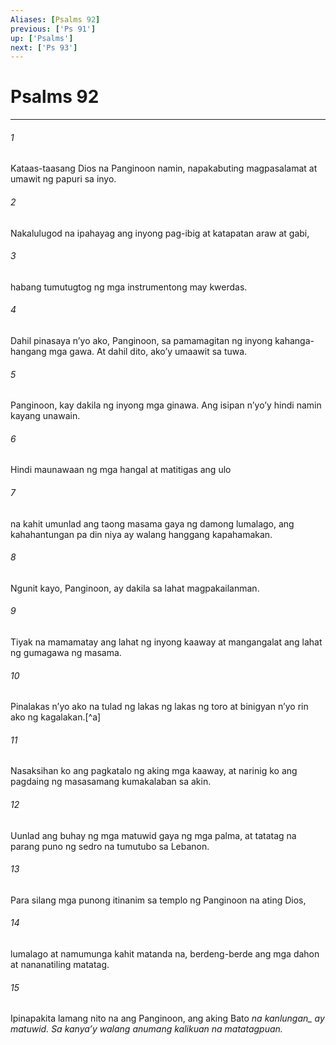 ```yaml
---
Aliases: [Psalms 92]
previous: ['Ps 91']
up: ['Psalms']
next: ['Ps 93']
---
```

# Psalms 92

***






















###### 1 










Kataas-taasang Dios na Panginoon namin, napakabuting magpasalamat at umawit ng papuri sa inyo. 





















###### 2 










Nakalulugod na ipahayag ang inyong pag-ibig at katapatan araw at gabi, 





















###### 3 










habang tumutugtog ng mga instrumentong may kwerdas. 





















###### 4 










Dahil pinasaya nʼyo ako, Panginoon, sa pamamagitan ng inyong kahanga-hangang mga gawa. At dahil dito, akoʼy umaawit sa tuwa. 





















###### 5 










Panginoon, kay dakila ng inyong mga ginawa. Ang isipan nʼyoʼy hindi namin kayang unawain. 





















###### 6 










Hindi maunawaan ng mga hangal at matitigas ang ulo 





















###### 7 










na kahit umunlad ang taong masama gaya ng damong lumalago, ang kahahantungan pa din niya ay walang hanggang kapahamakan. 





















###### 8 










Ngunit kayo, Panginoon, ay dakila sa lahat magpakailanman. 





















###### 9 










Tiyak na mamamatay ang lahat ng inyong kaaway at mangangalat ang lahat ng gumagawa ng masama. 





















###### 10 










Pinalakas nʼyo ako na tulad ng lakas ng lakas ng toro at binigyan nʼyo rin ako ng kagalakan.[^a] 





















###### 11 










Nasaksihan ko ang pagkatalo ng aking mga kaaway, at narinig ko ang pagdaing ng masasamang kumakalaban sa akin. 





















###### 12 










Uunlad ang buhay ng mga matuwid gaya ng mga palma, at tatatag na parang puno ng sedro na tumutubo sa Lebanon. 





















###### 13 










Para silang mga punong itinanim sa templo ng Panginoon na ating Dios, 





















###### 14 










lumalago at namumunga kahit matanda na, berdeng-berde ang mga dahon at nananatiling matatag. 





















###### 15 










Ipinapakita lamang nito na ang Panginoon, ang aking Bato <i class="trans-change">na kanlungan_ ay matuwid. Sa kanyaʼy walang anumang kalikuan na matatagpuan.
